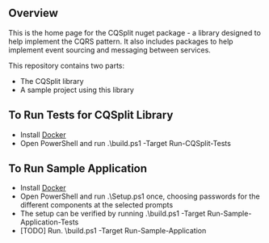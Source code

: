 ## Overview

This is the home page for the CQSplit nuget package - a library designed to help implement the CQRS pattern. It also includes packages to help implement event sourcing and messaging between services.

This repository contains two parts:
 - The CQSplit library
 - A sample project using this library

## To Run Tests for CQSplit Library

* Install [Docker](https://docs.docker.com/docker-for-windows/install/)
* Open PowerShell and run .\build.ps1 -Target Run-CQSplit-Tests

## To Run Sample Application

* Install [Docker](https://docs.docker.com/docker-for-windows/install/)
* Open PowerShell and run .\Setup.ps1 once, choosing passwords for the different components at the selected prompts
* The setup can be verified by running .\build.ps1 -Target Run-Sample-Application-Tests
* [TODO] Run. \build.ps1 -Target Run-Sample-Application